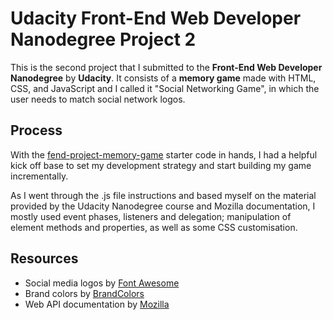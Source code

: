 # Udacity Front-End Web Developer Nanodegree Project 2
This is the second project that I submitted to the **Front-End Web Developer Nanodegree** by **Udacity**. It consists of a **memory game** made with HTML, CSS, and JavaScript and I called it "Social Networking Game", in which the user needs to match social network logos.

## Process
With the [fend-project-memory-game](https://github.com/udacity/fend-project-memory-game) starter code in hands, I had a helpful kick off base to set my development strategy and start building my game incrementally.

As I went through the .js file instructions and based myself on the material provided by the Udacity Nanodegree course and Mozilla documentation, I mostly used event phases, listeners and delegation; manipulation of element methods and properties, as well as some CSS customisation. 

## Resources
* Social media logos by [Font Awesome](https://fontawesome.com/)
* Brand colors by [BrandColors](https://brandcolors.net/)
* Web API documentation by [Mozilla](https://developer.mozilla.org/en-US/docs/Web/API)
